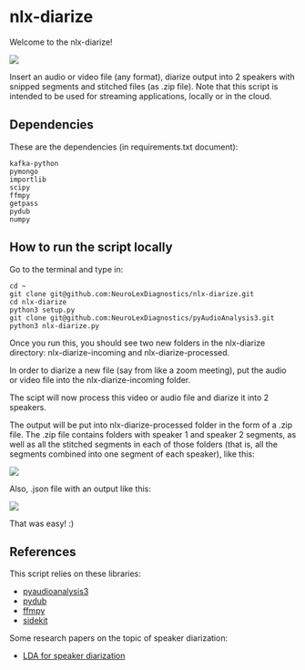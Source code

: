# nlx-diarize

Welcome to the nlx-diarize! 

![](https://media.giphy.com/media/3o6MbmvhgNSyHIu7oA/giphy.gif)

Insert an audio or video file (any format), diarize output into 2 speakers with snipped segments and stitched files (as .zip file). Note that this script is intended to be used for streaming applications, locally or in the cloud.

## Dependencies 

These are the dependencies (in requirements.txt document):

    kafka-python
    pymongo
    importlib
    scipy
    ffmpy
    getpass
    pydub
    numpy

## How to run the script locally

Go to the terminal and type in:

    cd ~
    git clone git@github.com:NeuroLexDiagnostics/nlx-diarize.git
    cd nlx-diarize 
    python3 setup.py 
    git clone git@github.com:NeuroLexDiagnostics/pyAudioAnalysis3.git
    python3 nlx-diarize.py

Once you run this, you should see two new folders in the nlx-diarize directory: nlx-diarize-incoming and nlx-diarize-processed.

In order to diarize a new file (say from like a zoom meeting), put the audio or video file into the nlx-diarize-incoming folder.

The scipt will now process this video or audio file and diarize it into 2 speakers. 

The output will be put into nlx-diarize-processed folder in the form of a .zip file. The .zip file contains folders with speaker 1 and speaker 2 segments, as well as all the stitched segments in each of those folders (that is, all the segments combined into one segment of each speaker), like this: 

![](http://models.neurolexapi.com/uploads/diarizefold.png)

Also, .json file with an output like this: 

![](http://models.neurolexapi.com/uploads/diarize.png)

That was easy! :) 

## References

This script relies on these libraries:

* [pyaudioanalysis3](https://github.com/tyiannak/pyAudioAnalysis/wiki/5.-Segmentation)
* [pydub](https://github.com/jiaaro/pydub)
* [ffmpy](https://pypi.python.org/pypi/ffmpy)
* [sidekit](https://pypi.python.org/pypi/SIDEKIT)

Some research papers on the topic of speaker diarization:

* [LDA for speaker diarization](http://ieeexplore.ieee.org/document/6171836/?arnumber=6171836&abstractAccess=no&userType=inst)
